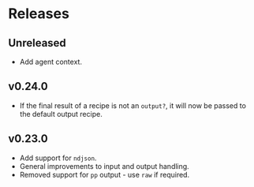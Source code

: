 # Releases

## Unreleased

  - Add agent context.

## v0.24.0

  - If the final result of a recipe is not an `output?`, it will now be passed to the default output recipe.

## v0.23.0

  - Add support for `ndjson`.
  - General improvements to input and output handling.
  - Removed support for `pp` output - use `raw` if required.
